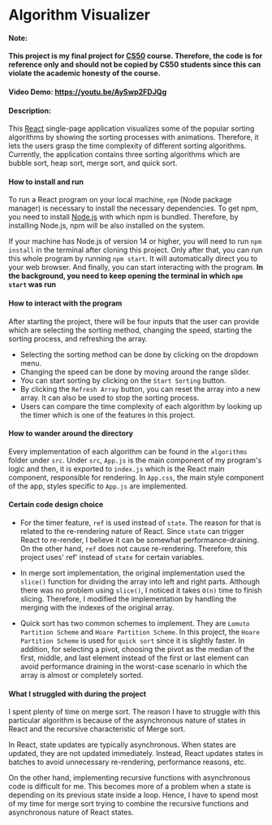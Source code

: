 # Algorithm Visualizer

#### Note:

**This project is my final project for [CS50](https://cs50.harvard.edu/x/2024/) course. Therefore, the code is for reference only and should not be copied by CS50 students since this can violate the academic honesty of the course.**

#### Video Demo: <https://youtu.be/AySwp2FDJQg>

#### Description:

This [React](https://react.dev/) single-page application visualizes some of the popular sorting algorithms by showing the sorting processes with animations. Therefore, it lets the users grasp the time complexity of different sorting algorithms. Currently, the application contains three sorting algorithms which are bubble sort, heap sort, merge sort, and quick sort.

#### How to install and run

To run a React program on your local machine, `npm` (Node package manager) is necessary to install the necessary dependencies. To get npm, you need to install [Node.js](https://nodejs.org/en/download) with which npm is bundled. Therefore, by installing Node.js, npm will be also installed on the system.

If your machine has Node.js of version 14 or higher, you will need to run `npm install` in the terminal after cloning this project. Only after that, you can run this whole program by running `npm start`. It will automatically direct you to your web browser. And finally, you can start interacting with the program. **In the background, you need to keep opening the terminal in which `npm start` was run**

#### How to interact with the program

After starting the project, there will be four inputs that the user can provide which are selecting the sorting method, changing the speed, starting the sorting process, and refreshing the array.

- Selecting the sorting method can be done by clicking on the dropdown menu.
- Changing the speed can be done by moving around the range slider.
- You can start sorting by clicking on the `Start Sorting` button.
- By clicking the `Refresh Array` button, you can reset the array into a new array. It can also be used to stop the sorting process.
- Users can compare the time complexity of each algorithm by looking up the timer which is one of the features in this project.

#### How to wander around the directory

Every implementation of each algorithm can be found in the `algorithms` folder under `src`. Under `src`, `App.js` is the main component of my program's logic and then, it is exported to `index.js` which is the React main component, responsible for rendering. In `App.css`, the main style component of the app, styles specific to `App.js` are implemented.

#### Certain code design choice

- For the timer feature, `ref` is used instead of `state`. The reason for that is related to the re-rendering nature of React. Since `state` can trigger React to re-render, I believe it can be somewhat performance-draining. On the other hand, `ref` does not cause re-rendering. Therefore, this project uses' ref' instead of `state` for certain variables.

- In merge sort implementation, the original implementation used the `slice()` function for dividing the array into left and right parts. Although there was no problem using `slice()`, I noticed it takes `O(n)` time to finish slicing. Therefore, I modified the implementation by handling the merging with the indexes of the original array.

- Quick sort has two common schemes to implement. They are `Lomuto Partition Scheme` and `Hoare Partition Scheme`. In this project, the `Hoare Partition Scheme` is used for `quick sort` since it is slightly faster. In addition, for selecting a pivot, choosing the pivot as the median of the first, middle, and last element instead of the first or last element can avoid performance draining in the worst-case scenario in which the array is almost or completely sorted.

#### What I struggled with during the project

I spent plenty of time on merge sort. The reason I have to struggle with this particular algorithm is because of the asynchronous nature of states in React and the recursive characteristic of Merge sort.

In React, state updates are typically asynchronous. When states are updated, they are not updated immediately. Instead, React updates states in batches to avoid unnecessary re-rendering, performance reasons, etc.

On the other hand, implementing recursive functions with asynchronous code is difficult for me. This becomes more of a problem when a state is depending on its previous state inside a loop. Hence, I have to spend most of my time for merge sort trying to combine the recursive functions and asynchronous nature of React states.
